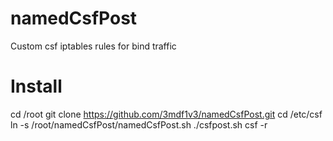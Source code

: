 # namedCsfPost
Custom csf iptables rules for bind traffic 

# Install

cd /root
git clone https://github.com/3mdf1v3/namedCsfPost.git
cd /etc/csf
ln -s /root/namedCsfPost/namedCsfPost.sh ./csfpost.sh
csf -r

